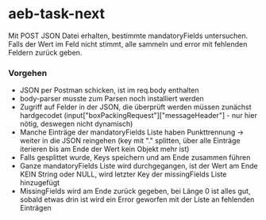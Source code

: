 # aeb-task-next

Mit POST JSON Datei erhalten, bestimmte mandatoryFields untersuchen. Falls der Wert im Feld nicht stimmt, alle sammeln und error mit fehlenden Feldern zurück geben.

### Vorgehen
- JSON per Postman schicken, ist im req.body enthalten
- body-parser musste zum Parsen noch installiert werden
- Zugriff auf Felder in der JSON, die überprüft werden müssen zunächst hardgecodet (input["boxPackingRequest"]["messageHeader"] - nur hier nötig, deswegen nicht dynamisch)
- Manche Einträge der mandatoryFields Liste haben Punkttrennung -> weiter in die JSON reingehen (key mit "." splitten, über alle Einträge iterieren bis am Ende der Wert kein Objekt mehr ist)
- Falls gesplittet wurde, Keys speichern und am Ende zusammen führen
- Ganze mandatoryFields Liste wird durchgegangen, ist der Wert am Ende KEIN String oder NULL, wird letzter Key der missingFields Liste hinzugefügt
- MissingFields wird am Ende zurück gegeben, bei Länge 0 ist alles gut, sobald etwas drin ist wird ein Error geworfen mit der Liste an fehlenden Einträgen

